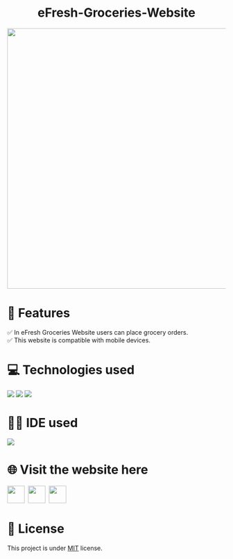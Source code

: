 <h1 align="center">eFresh-Groceries-Website</h1>
<div align="center">
<img width="600" src="https://github.com/ValentineFernandes/ValentineFernandes/blob/main/Portfolio/eFreshGroceriesWebsite.png" />
</div> 

# 📝 Features
✅ In eFresh Groceries Website users can place grocery orders.<br/>
✅ This website is compatible with mobile devices.

# 💻 Technologies used
<img src="https://img.shields.io/badge/HTML5-FF3300?style=for-the-badge&logo=html5&logoColor=white">
<img src="https://img.shields.io/badge/CSS3-0066FF?style=for-the-badge&logo=css3&logoColor=white">
<img src="https://img.shields.io/badge/Bootstrap-993399?style=for-the-badge&logo=bootstrap&logoColor=white">

# 👩‍💻 IDE used
<img src="https://img.shields.io/badge/sublime_text-%23575757.svg?&style=for-the-badge&logo=sublime-text&logoColor=important">

# 🌐 Visit the website here
<a href="https://valentinefernandes.github.io/eFresh-Groceries-Website/">
<img width="40" height="40" src="https://github.com/ValentineFernandes/ValentineFernandes/blob/main/Portfolio/github.png"></a>
&nbsp;<a href="https://efreshgroceries.netlify.app"><img width="40" height="40" src="https://github.com/ValentineFernandes/ValentineFernandes/blob/main/Portfolio/netlify.jpg"></a>
&nbsp;<a href="https://e-fresh-groceries-website.vercel.app/"><img width="40" height="40" src="https://github.com/ValentineFernandes/ValentineFernandes/blob/main/Portfolio/vercel.png"></a>


# 📕 License 
This project is under <a href="https://github.com/ValentineFernandes/eFresh-Groceries-Website/blob/main/LICENSE">MIT</a> license.


